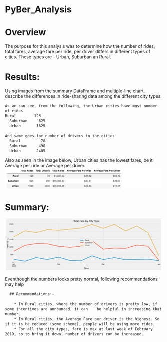 # PyBer_Analysis
# Overview

  The purpose for this analysis was to determine how the number of rides, total fares, average fare per ride, per driver differs in different types of cities.
  These types are - Urban, Suburban an Rural.

# Results: 
  Using images from the summary DataFrame and multiple-line chart, describe the differences in ride-sharing data among the different city types.

    As we can see, from the following, the Urban cities have most number of rides
  	Rural        125
	  Suburban     625
	  Urban       1625

    And same goes for number of drivers in the cities
	  Rural         78
	  Suburban     490
	  Urban       2405

  Also as seen in the image below, Urban cities has the lowest fares, be it Average per ride or Average per driver.
  ![Chart](./ride_summ.png)
  
# Summary:
  ![Chart](./linechart.png)
  
   Eventhough the numbers looks pretty normal, following recommendations may help
 
 	  ## Recommendations:-
	
		* In Rural cities, where the number of drivers is pretty low, if some incentives are announced, it can    be helpful in increasing that number.
		* In Rural cities, the Average Fare per driver is the highest. So if it is be reduced (some scheme), people will be using more rides.
		* For all the city types, fare is max at last week of February 2019, so to bring it down, number of drivers can be increased. 


